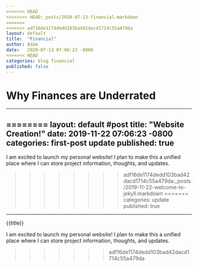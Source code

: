 ```yaml
---
<<<<<<< HEAD
<<<<<<<< HEAD:_posts/2020-07-13-financial.markdown
=======
>>>>>>> adf16de1174dedd103bad42dacd1714c55a479da
layout: default
title:  "Financial"
author: Adam
date:   2020-07-13 07:06:23 -0800
<<<<<<< HEAD
categories: blog financial
published: false
---
```


# Why Finances are Underrated

---

========
layout: default #post
title:  "Website Creation!"
date:   2019-11-22 07:06:23 -0800
categories: first-post update
published: true
---

I am excited to launch my personal website! I plan to make this a unified place where I can store project information, thoughts, and updates.
>>>>>>>> adf16de1174dedd103bad42dacd1714c55a479da:_posts/2019-11-22-welcome-to-jekyll.markdown
=======
categories: update
published: true
---
{{title}}

I am excited to launch my personal website! I plan to make this a unified place where I can store project information, thoughts, and updates.
>>>>>>> adf16de1174dedd103bad42dacd1714c55a479da


<!-- You’ll find this post in your `_posts` directory. Go ahead and edit it and re-build the site to see your changes. You can rebuild the site in many different ways, but the most common way is to run `jekyll serve`, which launches a web server and auto-regenerates your site when a file is updated.

Jekyll requires blog post files to be named according to the following format:

`YEAR-MONTH-DAY-title.MARKUP`

Where `YEAR` is a four-digit number, `MONTH` and `DAY` are both two-digit numbers, and `MARKUP` is the file extension representing the format used in the file. After that, include the necessary front matter. Take a look at the source for this post to get an idea about how it works.

Jekyll also offers powerful support for code snippets:

{% highlight ruby %}
def print_hi(name)
  puts "Hi, #{name}"
end
print_hi('Tom')
#=> prints 'Hi, Tom' to STDOUT.
{% endhighlight %}

Check out the [Jekyll docs][jekyll-docs] for more info on how to get the most out of Jekyll. File all bugs/feature requests at [Jekyll’s GitHub repo][jekyll-gh]. If you have questions, you can ask them on [Jekyll Talk][jekyll-talk].

[jekyll-docs]: https://jekyllrb.com/docs/home
[jekyll-gh]:   https://github.com/jekyll/jekyll
[jekyll-talk]: https://talk.jekyllrb.com/ -->
